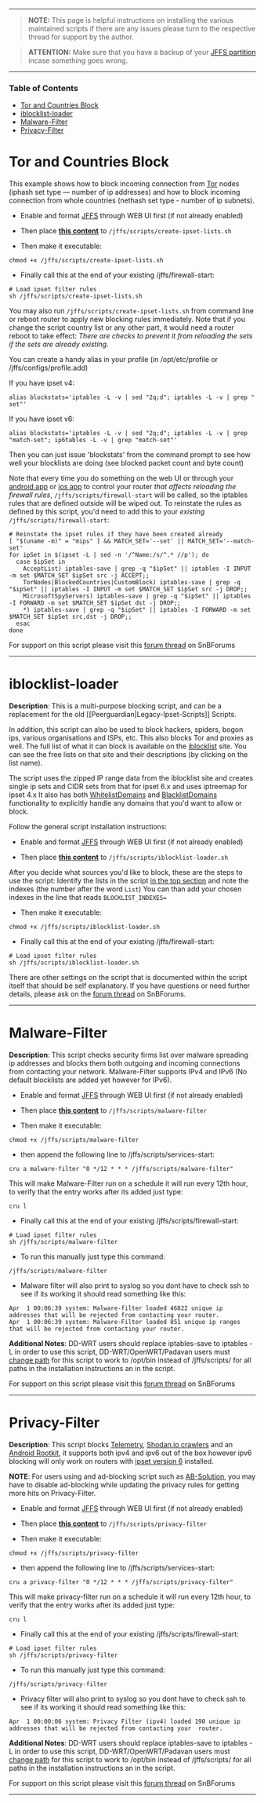 ___
> **NOTE:** This page is helpful instructions on installing the various maintained scripts if there are any issues please turn to the respective thread for support by the author.

>**ATTENTION:** Make sure that you have a backup of your [JFFS partition](https://github.com/RMerl/asuswrt-merlin/wiki/Jffs#backing-up-the-jffs-partition) incase something goes wrong.
___

### Table of Contents  
* [Tor and Countries Block](#tor-and-countries-block)  
* [iblocklist-loader](#iblocklist-loader)  
* [Malware-Filter](#malware-filter)  
* [Privacy-Filter](#privacy-filter)  

# Tor and Countries Block 

This example shows how to block incoming connection from [Tor](https://www.torproject.org/) nodes (iphash set type — number of ip addresses) and how to block incoming connection from whole countries (nethash set type - number of ip subnets). 

* Enable and format [JFFS](https://github.com/RMerl/asuswrt-merlin/wiki/JFFS) through WEB UI first (if not already enabled)

* Then place [**this content**](https://raw.githubusercontent.com/shounak-de/misc-scripts/master/create-ipset-lists.sh) to `/jffs/scripts/create-ipset-lists.sh`

* Then make it executable:
```
chmod +x /jffs/scripts/create-ipset-lists.sh
```
* Finally call this at the end of your existing /jffs/firewall-start:
```
# Load ipset filter rules
sh /jffs/scripts/create-ipset-lists.sh
```

You may also run `/jffs/scripts/create-ipset-lists.sh` from command line or reboot router to apply new blocking rules immediately. Note that if you change the script country list or any other part, it would need a router reboot to take effect: _There are checks to prevent it from reloading the sets if the sets are already existing._

You can create a handy alias in your profile (in /opt/etc/profile or /jffs/configs/profile.add)

If you have ipset v4:
```
alias blockstats='iptables -L -v | sed "2q;d"; iptables -L -v | grep " set"'
```
If you have ipset v6:
```
alias blockstats='iptables -L -v | sed "2q;d"; iptables -L -v | grep "match-set"; ip6tables -L -v | grep "match-set"'
```
Then you can just issue 'blockstats' from the command prompt to see how well your blocklists are doing (see blocked packet count and byte count)

Note that every time you do something on the web UI or through your [android app](https://play.google.com/store/apps/details?id=com.asus.aihome) or [ios app](https://appsto.re/gb/8hNN9.i) to control your router _that affects reloading the firewall rules_, `/jffs/scripts/firewall-start` will be called, so the iptables rules that are defined outside will be wiped out. To reinstate the rules as defined by this script, you'd need to add this to your _existing_ `/jffs/scripts/firewall-start`:
```
# Reinstate the ipset rules if they have been created already
[ "$(uname -m)" = "mips" ] && MATCH_SET='--set' || MATCH_SET='--match-set'
for ipSet in $(ipset -L | sed -n '/^Name:/s/^.* //p'); do
  case $ipSet in
    AcceptList) iptables-save | grep -q "$ipSet" || iptables -I INPUT -m set $MATCH_SET $ipSet src -j ACCEPT;;
    TorNodes|BlockedCountries|CustomBlock) iptables-save | grep -q "$ipSet" || iptables -I INPUT -m set $MATCH_SET $ipSet src -j DROP;;
    MicrosoftSpyServers) iptables-save | grep -q "$ipSet" || iptables -I FORWARD -m set $MATCH_SET $ipSet dst -j DROP;;
    *) iptables-save | grep -q "$ipSet" || iptables -I FORWARD -m set $MATCH_SET $ipSet src,dst -j DROP;;
  esac
done
```
For support on this script please visit this [forum thread](https://www.snbforums.com/threads/country-blocking-script.36732/page-2) on SnBForums
___

# iblocklist-loader

**Description**: This is a multi-purpose blocking script, and can be a replacement for the old [[Peerguardian|Legacy-Ipset-Scripts]] Scripts.

In addition, this script can also be used to block hackers, spiders, bogon ips, various organisations and ISPs, etc. This also blocks Tor and proxies as well. The full list of what it can block is available on the [iblocklist](https://www.iblocklist.com/lists) site. You can see the free lists on that site and their descriptions (by clicking on the list name).

The script uses the zipped IP range data from the iblocklist site and creates single ip sets and CIDR sets from that for ipset 6.x and uses iptreemap for ipset 4.x It also has both [WhitelistDomains](https://github.com/shounak-de/iblocklist-loader/blob/master/whitelist-domains.txt) and [BlacklistDomains](https://github.com/shounak-de/iblocklist-loader/blob/master/blacklist-domains.txt) functionality to explicitly handle any domains that you'd want to allow or block.

Follow the general script installation instructions:

* Enable and format [JFFS](https://github.com/RMerl/asuswrt-merlin/wiki/JFFS) through WEB UI first (if not already enabled)

* Then place [**this content**](https://raw.githubusercontent.com/shounak-de/iblocklist-loader/master/iblocklist-loader-v2.sh) to `/jffs/scripts/iblocklist-loader.sh`

After you decide what sources you'd like to block, these are the steps to use the script: Identify the lists in the script [in the top section](https://github.com/shounak-de/iblocklist-loader/blob/master/iblocklist-loader-v2.sh#L10-L79) and note the indexes (the number after the word `List`) You can than add your chosen indexes in the line that reads `BLOCKLIST_INDEXES=` 

* Then make it executable:
```
chmod +x /jffs/scripts/iblocklist-loader.sh
```

* Finally call this at the end of your existing /jffs/firewall-start:

```
# Load ipset filter rules
sh /jffs/scripts/iblocklist-loader.sh
```
There are other settings on the script that is documented within the script itself that should be self explanatory. If you have questions or need further details, please ask on the [forum thread](https://www.snbforums.com/threads/iblocklist-com-generic-ipset-loader-for-ipset-v6-and-v4.37976/) on SnBForums.
___
# Malware-Filter

**Description**: This script checks security firms list over malware spreading ip addresses and blocks them both outgoing and incoming connections from contacting your network. Malware-Filter supports IPv4 and IPv6 (No default blocklists are added yet however for IPv6).

* Enable and format [JFFS](https://github.com/RMerl/asuswrt-merlin/wiki/JFFS) through WEB UI first (if not already enabled)

* Then place [**this content**](https://gitlab.com/swe_toast/malware-filter/raw/master/malware-filter) to `/jffs/scripts/malware-filter`

* Then make it executable:
```
chmod +x /jffs/scripts/malware-filter
```
* then append the following line to /jffs/scripts/services-start:
```
cru a malware-filter "0 */12 * * * /jffs/scripts/malware-filter"
```
This will make Malware-Filter run on a schedule it will run every 12th hour, to verify that the entry works after its added just type:

```
cru l
```
* Finally call this at the end of your existing /jffs/scripts/firewall-start:
```
# Load ipset filter rules
sh /jffs/scripts/malware-filter
```
* To run this manually just type this command:
```
/jffs/scripts/malware-filter
```
* Malware filter will also print to syslog so you dont have to check ssh to see if its working it should read something like this:
```
Apr  1 00:06:39 system: Malware-filter loaded 46822 unique ip addresses that will be rejected from contacting your router.
Apr  1 00:06:39 system: Malware-Filter loaded 851 unique ip ranges that will be rejected from contacting your router.
````
**Additional Notes**: DD-WRT users should replace iptables-save to iptables -L in order to use this script, DD-WRT/OpenWRT/Padavan users must [change path](https://gitlab.com/swe_toast/malware-filter/blob/master/malware-filter#L8) for this script to work to /opt/bin instead of /jffs/scripts/ for all paths in the installation instructions an in the script.

For support on this script please visit this [forum thread](https://www.snbforums.com/threads/malware-filter-bad-host-ipset.35423/) on SnBForums
___

# Privacy-Filter

**Description**: This script blocks [Telemetry](https://technet.microsoft.com/itpro/windows/configure/basic-level-windows-diagnostic-events-and-fields), [Shodan.io crawlers](https://www.shodan.io/) and an [Android Rootkit](https://www.kb.cert.org/vuls/id/624539), it supports both ipv4 and ipv6 out of the box however ipv6 blocking will only work on routers with [ipset version 6](https://github.com/RMerl/asuswrt-merlin/wiki/Using-ipset#ipset-version-and-router-models) installed.

**NOTE**: For users using and ad-blocking script such as [AB-Solution](https://www.ab-solution.info/), you may have to disable ad-blocking while updating the privacy rules for getting more hits on Privacy-Filter.

* Enable and format [JFFS](https://github.com/RMerl/asuswrt-merlin/wiki/JFFS) through WEB UI first (if not already enabled)

* Then place [**this content**](https://gitlab.com/swe_toast/privacy-filter/raw/master/privacy-filter) to `/jffs/scripts/privacy-filter`

* Then make it executable:
```
chmod +x /jffs/scripts/privacy-filter
```
* then append the following line to /jffs/scripts/services-start:
```
cru a privacy-filter "0 */12 * * * /jffs/scripts/privacy-filter"
```
This will make privacy-filter run on a schedule it will run every 12th hour, to verify that the entry works after its added just type:

```
cru l
```
* Finally call this at the end of your existing /jffs/scripts/firewall-start:
```
# Load ipset filter rules
sh /jffs/scripts/privacy-filter
```
* To run this manually just type this command:
```
/jffs/scripts/privacy-filter
```
* Privacy filter will also print to syslog so you dont have to check ssh to see if its working it should read something like this:
```
Apr  1 00:00:06 system: Privacy Filter (ipv4) loaded 190 unique ip addresses that will be rejected from contacting your  router.
````
**Additional Notes**: DD-WRT users should replace iptables-save to iptables -L in order to use this script, DD-WRT/OpenWRT/Padavan users must [change path](https://gitlab.com/swe_toast/privacy-filter/blob/master/privacy-filter#L7) for this script to work to /opt/bin instead of /jffs/scripts/ for all paths in the installation instructions an in the script.

For support on this script please visit this [forum thread](https://www.snbforums.com/threads/privacy-filter-another-ipset-script.36801/) on SnBForums
___
